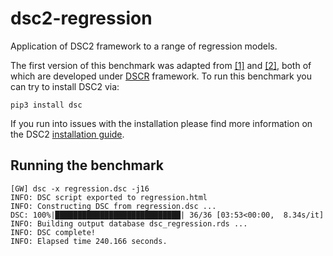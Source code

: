 # dsc2-regression
Application of DSC2 framework to a range of regression models.

The first version of this benchmark was adapted from [[1]](https://github.com/xiangzhu/dscr_en) and [[2]](https://github.com/mengyin/dscr-example), both of which are developed under [DSCR](https://github.com/stephens999/dscr) framework. To run this benchmark you can try to install DSC2 via:

```
pip3 install dsc
```
If you run into issues with the installation please find more information on the DSC2 [installation guide](https://stephenslab.github.io/dsc-wiki/installation.html). 

## Running the benchmark
```
[GW] dsc -x regression.dsc -j16
INFO: DSC script exported to regression.html
INFO: Constructing DSC from regression.dsc ...
DSC: 100%|████████████████████████████| 36/36 [03:53<00:00,  8.34s/it]
INFO: Building output database dsc_regression.rds ...
INFO: DSC complete!
INFO: Elapsed time 240.166 seconds.
```
